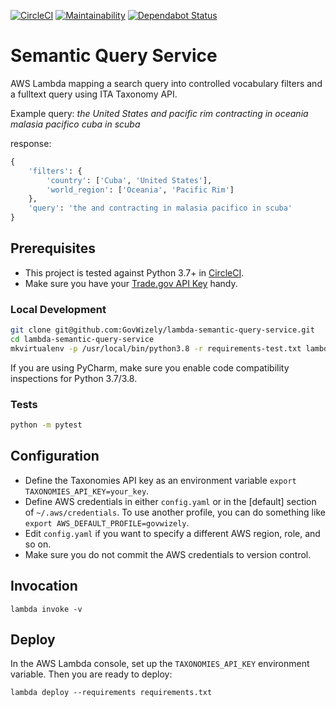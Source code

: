 [![CircleCI](https://circleci.com/gh/GovWizely/lambda-semantic-query-service.svg?style=svg)](https://circleci.com/gh/GovWizely/lambda-semantic-query-service)
[![Maintainability](https://api.codeclimate.com/v1/badges/3bae281b0bf0a812206e/maintainability)](https://codeclimate.com/github/GovWizely/lambda-semantic-query-service/maintainability)
[![Dependabot Status](https://api.dependabot.com/badges/status?host=github&repo=GovWizely/lambda-semantic-query-service)](https://dependabot.com)

# Semantic Query Service

AWS Lambda mapping a search query into controlled vocabulary filters and a fulltext query using ITA Taxonomy API. 

Example query: _the United States and pacific rim contracting in oceania malasia pacifico cuba in scuba_

response:

```python
{
    'filters': {
        'country': ['Cuba', 'United States'],
        'world_region': ['Oceania', 'Pacific Rim']
    },
    'query': 'the and contracting in malasia pacifico in scuba'
}
```

## Prerequisites

- This project is tested against Python 3.7+ in [CircleCI](https://app.circleci.com/github/GovWizely/lambda-semantic-query-service/pipelines).
- Make sure you have your [Trade.gov API Key](https://api.trade.gov) handy.

### Local Development

```bash
git clone git@github.com:GovWizely/lambda-semantic-query-service.git
cd lambda-semantic-query-service
mkvirtualenv -p /usr/local/bin/python3.8 -r requirements-test.txt lambda-semantic-query-service
```


If you are using PyCharm, make sure you enable code compatibility inspections for Python 3.7/3.8.

### Tests

```bash
python -m pytest
```

## Configuration

* Define the Taxonomies API key as an environment variable `export TAXONOMIES_API_KEY=your_key`.
* Define AWS credentials in either `config.yaml` or in the [default] section of `~/.aws/credentials`. To use another profile, you can do something like `export AWS_DEFAULT_PROFILE=govwizely`.
* Edit `config.yaml` if you want to specify a different AWS region, role, and so on.
* Make sure you do not commit the AWS credentials to version control.

## Invocation

	lambda invoke -v
 
## Deploy
    
In the AWS Lambda console, set up the `TAXONOMIES_API_KEY` environment variable. Then you are ready to deploy:

	lambda deploy --requirements requirements.txt
